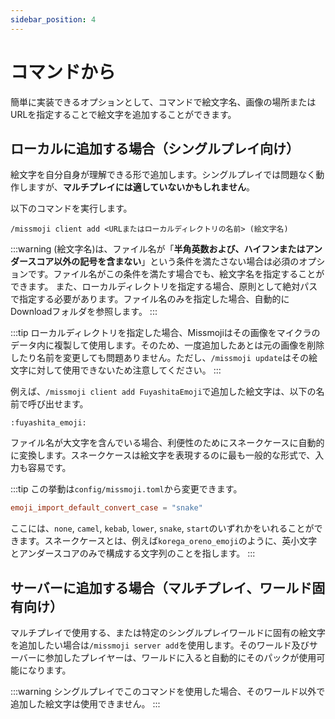 ```yaml
---
sidebar_position: 4
---
```


# コマンドから

簡単に実装できるオプションとして、コマンドで絵文字名、画像の場所またはURLを指定することで絵文字を追加することができます。

## ローカルに追加する場合（シングルプレイ向け）

絵文字を自分自身が理解できる形で追加します。シングルプレイでは問題なく動作しますが、**マルチプレイには適していないかもしれません**。

以下のコマンドを実行します。

```
/missmoji client add <URLまたはローカルディレクトリの名前> (絵文字名)
```

:::warning
(絵文字名)は、ファイル名が「**半角英数および、ハイフンまたはアンダースコア以外の記号を含まない**」という条件を満たさない場合は必須のオプションです。ファイル名がこの条件を満たす場合でも、絵文字名を指定することができます。
また、ローカルディレクトリを指定する場合、原則として絶対パスで指定する必要があります。ファイル名のみを指定した場合、自動的にDownloadフォルダを参照します。
:::

:::tip
ローカルディレクトリを指定した場合、Missmojiはその画像をマイクラのデータ内に複製して使用します。そのため、一度追加したあとは元の画像を削除したり名前を変更しても問題ありません。ただし、`/missmoji update`はその絵文字に対して使用できないため注意してください。
:::

例えば、`/missmoji client add FuyashitaEmoji`で追加した絵文字は、以下の名前で呼び出せます。

```
:fuyashita_emoji:
```

ファイル名が大文字を含んでいる場合、利便性のためにスネークケースに自動的に変換します。スネークケースは絵文字を表現するのに最も一般的な形式で、入力も容易です。

:::tip
この挙動は`config/missmoji.toml`から変更できます。

```toml title="config/missmoji.toml"
emoji_import_default_convert_case = "snake"
```

ここには、`none`, `camel`, `kebab`, `lower`, `snake`, `start`のいずれかをいれることができます。スネークケースとは、例えば`korega_oreno_emoji`のように、英小文字とアンダースコアのみで構成する文字列のことを指します。
:::

## サーバーに追加する場合（マルチプレイ、ワールド固有向け）

マルチプレイで使用する、または特定のシングルプレイワールドに固有の絵文字を追加したい場合は`/missmoji server add`を使用します。そのワールド及びサーバーに参加したプレイヤーは、ワールドに入ると自動的にそのパックが使用可能になります。

:::warning
シングルプレイでこのコマンドを使用した場合、そのワールド以外で追加した絵文字は使用できません。
:::